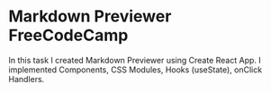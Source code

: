 # Markdown Previewer FreeCodeCamp

In this task I created Markdown Previewer using Create React App. I implemented Components, CSS Modules, Hooks (useState), onClick Handlers.
